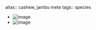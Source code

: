 alias:: cashew, jambu mete
tags:: species

- ![image](https://ipfs.io/ipfs/QmVhcYvHt2WojzdqBb65rfW45w4xpoMMaqjyzsQiJYmSaJ)
- ![image](https://ipfs.io/ipfs/QmaSDRHgpRRDv3RSvMgtdwcEK5wH3LCsLeYMm9VqNqyZwD)
